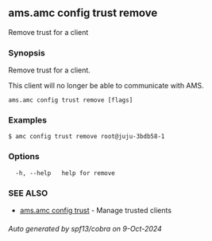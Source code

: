## ams.amc config trust remove

Remove trust for a client

### Synopsis

Remove trust for a client.

This client will no longer be able to communicate with AMS.

```
ams.amc config trust remove [flags]
```

### Examples

```
$ amc config trust remove root@juju-3bdb58-1
```

### Options

```
  -h, --help   help for remove
```

### SEE ALSO

* [ams.amc config trust](ams.amc_config_trust.md)	 - Manage trusted clients

###### Auto generated by spf13/cobra on 9-Oct-2024
